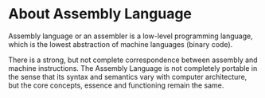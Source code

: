 # About Assembly Language

Assembly language or an assembler is a low-level programming language, which is the
lowest abstraction of machine languages (binary code).

There is a strong, but not complete correspondence between assembly and machine instructions.
The Assembly Language is not completely portable in the sense that its syntax and semantics
vary with computer architecture, but the core concepts, essence and
functioning remain the same.
